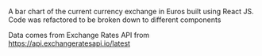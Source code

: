 A bar chart of the current currency exchange in Euros built using React JS. Code was refactored to be broken down to different components

Data comes from Exchange Rates API from https://api.exchangeratesapi.io/latest
